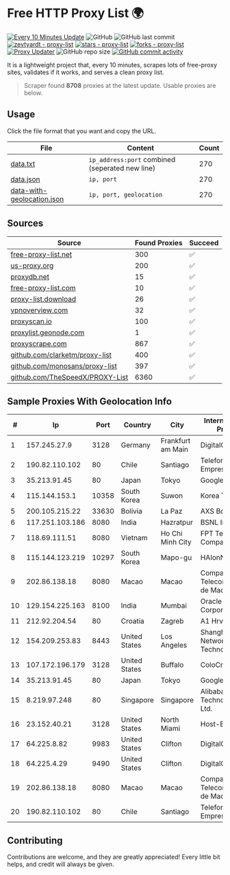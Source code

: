 
# Free HTTP Proxy List 🌍

[![Every 10 Minutes Update](https://github.com/mertguvencli/http-proxy-list/actions/workflows/main.yml/badge.svg?branch=main)](https://github.com/mertguvencli/http-proxy-list/actions/workflows/main.yml)
![GitHub](https://img.shields.io/github/license/mertguvencli/http-proxy-list)
![GitHub last commit](https://img.shields.io/github/last-commit/mertguvencli/http-proxy-list)
[![zevtyardt - proxy-list](https://img.shields.io/static/v1?label=zevtyardt&message=proxy-list&color=blue&logo=github)](https://github.com/zevtyardt/proxy-list "Go to GitHub repo")
[![stars - proxy-list](https://img.shields.io/github/stars/zevtyardt/proxy-list?style=social)](https://github.com/zevtyardt/proxy-list)
[![forks - proxy-list](https://img.shields.io/github/forks/zevtyardt/proxy-list?style=social)](https://github.com/zevtyardt/proxy-list)
[![Proxy Updater](https://github.com/zevtyardt/proxy-list/workflows/Proxy%20Updater/badge.svg)](https://github.com/zevtyardt/proxy-list/actions?query=workflow:"Proxy+Updater")
![GitHub repo size](https://img.shields.io/github/repo-size/zevtyardt/proxy-list)
[![GitHub commit activity](https://img.shields.io/github/commit-activity/m/zevtyardt/proxy-list?logo=commits)](https://github.com/zevtyardt/proxy-list/commits/main)

It is a lightweight project that, every 10 minutes, scrapes lots of free-proxy sites, validates if it works, and serves a clean proxy list.

> Scraper found **8708** proxies at the latest update. Usable proxies are below.

## Usage

Click the file format that you want and copy the URL.

|File|Content|Count|
|----|-------|-----|
|[data.txt](https://raw.githubusercontent.com/mertguvencli/http-proxy-list/main/proxy-list/data.txt)|`ip_address:port` combined (seperated new line)|270|
|[data.json](https://raw.githubusercontent.com/mertguvencli/http-proxy-list/main/proxy-list/data.json)|`ip, port`|270|
|[data-with-geolocation.json](https://raw.githubusercontent.com/mertguvencli/http-proxy-list/main/proxy-list/data-with-geolocation.json)|`ip, port, geolocation`|270|

## Sources

|Source|Found Proxies|Succeed|
|------|-------------|-------|
|[free-proxy-list.net](https://free-proxy-list.net)|300|✅|
|[us-proxy.org](https://www.us-proxy.org)|200|✅|
|[proxydb.net](http://proxydb.net)|15|✅|
|[free-proxy-list.com](https://free-proxy-list.com/?page=&port=&type%5B%5D=http&type%5B%5D=https&up_time=0&search=Search)|10|✅|
|[proxy-list.download](https://www.proxy-list.download/HTTP)|26|✅|
|[vpnoverview.com](https://vpnoverview.com/privacy/anonymous-browsing/free-proxy-servers)|32|✅|
|[proxyscan.io](https://www.proxyscan.io)|100|✅|
|[proxylist.geonode.com](https://proxylist.geonode.com/api/proxy-list?limit=300&page=1&sort_by=lastChecked&sort_type=desc&protocols=http,https)|1|✅|
|[proxyscrape.com](https://api.proxyscrape.com/v2/?request=displayproxies&protocol=http&timeout=10000&country=all&ssl=all&anonymity=all)|867|✅|
|[github.com/clarketm/proxy-list](https://raw.githubusercontent.com/clarketm/proxy-list/master/proxy-list-raw.txt)|400|✅|
|[github.com/monosans/proxy-list](https://raw.githubusercontent.com/monosans/proxy-list/main/proxies/http.txt)|397|✅|
|[github.com/TheSpeedX/PROXY-List](https://raw.githubusercontent.com/TheSpeedX/PROXY-List/master/http.txt)|6360|✅|


## Sample Proxies With Geolocation Info

|#|Ip|Port|Country|City|Internet Service Provider|
|-|--|----|-------|----|-------------------------|
|1|157.245.27.9|3128|Germany|Frankfurt am Main|DigitalOcean, LLC|
|2|190.82.110.102|80|Chile|Santiago|Telefonica Empresas|
|3|35.213.91.45|80|Japan|Tokyo|Google LLC|
|4|115.144.153.1|10358|South Korea|Suwon|Korea Telecom|
|5|200.105.215.22|33630|Bolivia|La Paz|AXS Bolivia S. A.|
|6|117.251.103.186|8080|India|Hazratpur|BSNL Internet|
|7|118.69.111.51|8080|Vietnam|Ho Chi Minh City|FPT Telecom Company|
|8|115.144.123.219|10297|South Korea|Mapo-gu|HAIonNet|
|9|202.86.138.18|8080|Macao|Macao|Companhia de Telecomunicacoes de Macau|
|10|129.154.225.163|8100|India|Mumbai|Oracle Corporation|
|11|212.92.204.54|80|Croatia|Zagreb|A1 Hrvatska d.o.o|
|12|154.209.253.83|8443|United States|Los Angeles|Shanghai Ruisu Network Technology|
|13|107.172.196.179|3128|United States|Buffalo|ColoCrossing|
|14|35.213.91.45|80|Japan|Tokyo|Google LLC|
|15|8.219.97.248|80|Singapore|Singapore|Alibaba (US) Technology Co., Ltd.|
|16|23.152.40.21|3128|United States|North Miami|Host-Engine.com|
|17|64.225.8.82|9983|United States|Clifton|DigitalOcean, LLC|
|18|64.225.4.29|9490|United States|Clifton|DigitalOcean, LLC|
|19|202.86.138.18|8080|Macao|Macao|Companhia de Telecomunicacoes de Macau|
|20|190.82.110.102|80|Chile|Santiago|Telefonica Empresas|



## Contributing

Contributions are welcome, and they are greatly appreciated! Every
little bit helps, and credit will always be given.

